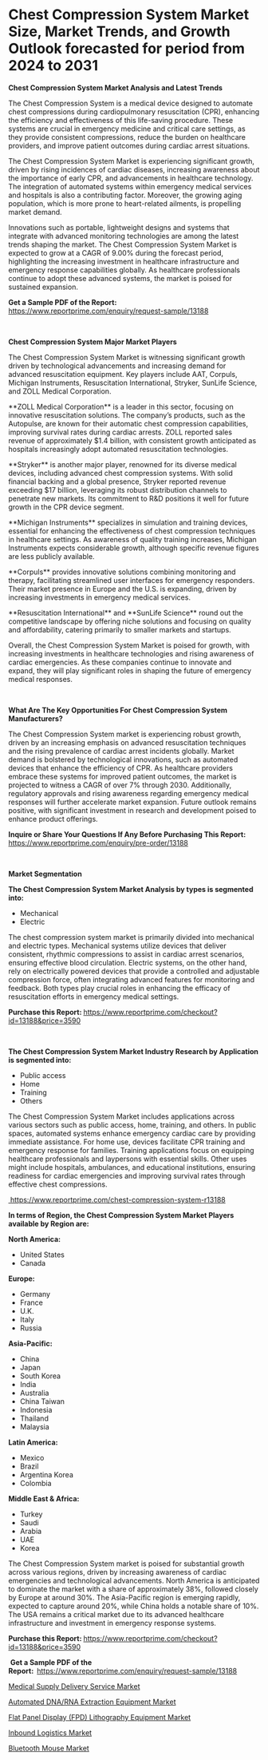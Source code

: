 <p><h1>Chest Compression System Market Size, Market Trends, and Growth Outlook forecasted for period from 2024 to 2031</h1></p><p><strong>Chest Compression System Market Analysis and Latest Trends</strong></p>
<p><p>The Chest Compression System is a medical device designed to automate chest compressions during cardiopulmonary resuscitation (CPR), enhancing the efficiency and effectiveness of this life-saving procedure. These systems are crucial in emergency medicine and critical care settings, as they provide consistent compressions, reduce the burden on healthcare providers, and improve patient outcomes during cardiac arrest situations.</p><p>The Chest Compression System Market is experiencing significant growth, driven by rising incidences of cardiac diseases, increasing awareness about the importance of early CPR, and advancements in healthcare technology. The integration of automated systems within emergency medical services and hospitals is also a contributing factor. Moreover, the growing aging population, which is more prone to heart-related ailments, is propelling market demand.</p><p>Innovations such as portable, lightweight designs and systems that integrate with advanced monitoring technologies are among the latest trends shaping the market. The Chest Compression System Market is expected to grow at a CAGR of 9.00% during the forecast period, highlighting the increasing investment in healthcare infrastructure and emergency response capabilities globally. As healthcare professionals continue to adopt these advanced systems, the market is poised for sustained expansion.</p></p>
<p><strong>Get a Sample PDF of the Report:&nbsp;</strong> <a href="https://www.reportprime.com/enquiry/request-sample/13188">https://www.reportprime.com/enquiry/request-sample/13188</a></p>
<p>&nbsp;</p>
<p><strong>Chest Compression System Major Market Players</strong></p>
<p><p>The Chest Compression System Market is witnessing significant growth driven by technological advancements and increasing demand for advanced resuscitation equipment. Key players include AAT, Corpuls, Michigan Instruments, Resuscitation International, Stryker, SunLife Science, and ZOLL Medical Corporation.</p><p>**ZOLL Medical Corporation** is a leader in this sector, focusing on innovative resuscitation solutions. The company’s products, such as the Autopulse, are known for their automatic chest compression capabilities, improving survival rates during cardiac arrests. ZOLL reported sales revenue of approximately $1.4 billion, with consistent growth anticipated as hospitals increasingly adopt automated resuscitation technologies.</p><p>**Stryker** is another major player, renowned for its diverse medical devices, including advanced chest compression systems. With solid financial backing and a global presence, Stryker reported revenue exceeding $17 billion, leveraging its robust distribution channels to penetrate new markets. Its commitment to R&D positions it well for future growth in the CPR device segment.</p><p>**Michigan Instruments** specializes in simulation and training devices, essential for enhancing the effectiveness of chest compression techniques in healthcare settings. As awareness of quality training increases, Michigan Instruments expects considerable growth, although specific revenue figures are less publicly available.</p><p>**Corpuls** provides innovative solutions combining monitoring and therapy, facilitating streamlined user interfaces for emergency responders. Their market presence in Europe and the U.S. is expanding, driven by increasing investments in emergency medical services.</p><p>**Resuscitation International** and **SunLife Science** round out the competitive landscape by offering niche solutions and focusing on quality and affordability, catering primarily to smaller markets and startups.</p><p>Overall, the Chest Compression System Market is poised for growth, with increasing investments in healthcare technologies and rising awareness of cardiac emergencies. As these companies continue to innovate and expand, they will play significant roles in shaping the future of emergency medical responses.</p></p>
<p>&nbsp;</p>
<p><strong>What Are The Key Opportunities For Chest Compression System Manufacturers?</strong></p>
<p><p>The Chest Compression System market is experiencing robust growth, driven by an increasing emphasis on advanced resuscitation techniques and the rising prevalence of cardiac arrest incidents globally. Market demand is bolstered by technological innovations, such as automated devices that enhance the efficiency of CPR. As healthcare providers embrace these systems for improved patient outcomes, the market is projected to witness a CAGR of over 7% through 2030. Additionally, regulatory approvals and rising awareness regarding emergency medical responses will further accelerate market expansion. Future outlook remains positive, with significant investment in research and development poised to enhance product offerings.</p></p>
<p><strong>Inquire or Share Your Questions If Any Before Purchasing This Report:</strong> <a href="https://www.reportprime.com/enquiry/pre-order/13188">https://www.reportprime.com/enquiry/pre-order/13188</a></p>
<p>&nbsp;</p>
<p><strong>Market Segmentation</strong></p>
<p><strong>The Chest Compression System Market Analysis by types is segmented into:</strong></p>
<p><ul><li>Mechanical</li><li>Electric</li></ul></p>
<p><p>The chest compression system market is primarily divided into mechanical and electric types. Mechanical systems utilize devices that deliver consistent, rhythmic compressions to assist in cardiac arrest scenarios, ensuring effective blood circulation. Electric systems, on the other hand, rely on electrically powered devices that provide a controlled and adjustable compression force, often integrating advanced features for monitoring and feedback. Both types play crucial roles in enhancing the efficacy of resuscitation efforts in emergency medical settings.</p></p>
<p><strong>Purchase this Report:&nbsp;</strong><a href="https://www.reportprime.com/checkout?id=13188&price=3590">https://www.reportprime.com/checkout?id=13188&price=3590</a></p>
<p>&nbsp;</p>
<p><strong>The Chest Compression System Market Industry Research by Application is segmented into:</strong></p>
<p><ul><li>Public access</li><li>Home</li><li>Training</li><li>Others</li></ul></p>
<p><p>The Chest Compression System Market includes applications across various sectors such as public access, home, training, and others. In public spaces, automated systems enhance emergency cardiac care by providing immediate assistance. For home use, devices facilitate CPR training and emergency response for families. Training applications focus on equipping healthcare professionals and laypersons with essential skills. Other uses might include hospitals, ambulances, and educational institutions, ensuring readiness for cardiac emergencies and improving survival rates through effective chest compressions.</p></p>
<p><a href="https://www.reportprime.com/chest-compression-system-r13188">&nbsp;https://www.reportprime.com/chest-compression-system-r13188</a></p>
<p><strong>In terms of Region, the Chest Compression System Market Players available by Region are:</strong></p>
<p>
    <p> <strong> North America: </strong>
        <ul>
            <li>United States</li>
            <li>Canada</li>
        </ul>
        </p> 
    <p> <strong> Europe: </strong>
        <ul>
            <li>Germany</li>
            <li>France</li>
            <li>U.K.</li>
            <li>Italy</li>
            <li>Russia</li>
        </ul>
        </p> 
    <p> <strong> Asia-Pacific: </strong>
        <ul>
            <li>China</li>
            <li>Japan</li>
            <li>South Korea</li>
            <li>India</li>
            <li>Australia</li>
            <li>China Taiwan</li>
            <li>Indonesia</li>
            <li>Thailand</li>
            <li>Malaysia</li>
        </ul>
        </p> 
    <p> <strong> Latin America: </strong>
        <ul>
            <li>Mexico</li>
            <li>Brazil</li>
            <li>Argentina Korea</li>
            <li>Colombia</li>
        </ul>
        </p> 
    <p> <strong> Middle East & Africa: </strong>
        <ul>
            <li>Turkey</li>
            <li>Saudi</li>
            <li>Arabia</li>
            <li>UAE</li>
            <li>Korea</li>
        </ul>
    </p>
    </p>
<p><p>The Chest Compression System market is poised for substantial growth across various regions, driven by increasing awareness of cardiac emergencies and technological advancements. North America is anticipated to dominate the market with a share of approximately 38%, followed closely by Europe at around 30%. The Asia-Pacific region is emerging rapidly, expected to capture around 20%, while China holds a notable share of 10%. The USA remains a critical market due to its advanced healthcare infrastructure and investment in emergency response systems.</p></p>
<p><strong>Purchase this Report: </strong><a href="https://www.reportprime.com/checkout?id=13188&price=3590">https://www.reportprime.com/checkout?id=13188&price=3590</a></p>
<p>&nbsp;<strong>Get a Sample PDF of the Report:&nbsp;&nbsp;</strong><a href="https://www.reportprime.com/enquiry/request-sample/13188">https://www.reportprime.com/enquiry/request-sample/13188</a></p>
<p><strong></strong></p>
<p><p><a href="https://issuu.com/reportprime-2/docs/medical-supply-delivery-service-mar_657d8d50cb0157">Medical Supply Delivery Service Market</a></p><p><a href="https://medium.com/@aureliarice/emerging-opportunities-and-challenges-in-the-global-automated-dna-rna-extraction-equipment-market-b33d00bf0f3d">Automated DNA/RNA Extraction Equipment Market</a></p><p><a href="https://medium.com/@aureliarice/emerging-market-trends-and-regional-analysis-of-flat-panel-display-fpd-lithography-equipment-593e611afb50">Flat Panel Display (FPD) Lithography Equipment Market</a></p><p><a href="https://issuu.com/reportprime-2/docs/inbound-logistics-market-size-2030._129a80d1ca007f">Inbound Logistics Market</a></p><p><a href="https://www.linkedin.com/pulse/bluetooth-mouse-market-size-growing-cagr-58-report-covers-tiaoe?trackingId=5yf77v7fQO%2Bmbb0B0kjr9w%3D%3D">Bluetooth Mouse Market</a></p></p>